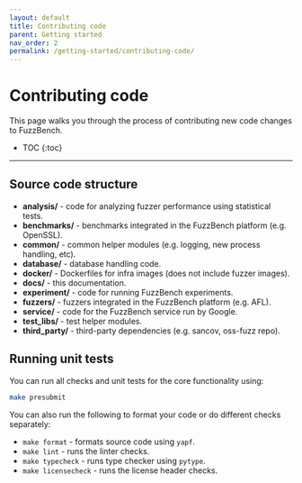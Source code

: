 ```yaml
---
layout: default
title: Contributing code
parent: Getting started
nav_order: 2
permalink: /getting-started/contributing-code/
---
```


# Contributing code
This page walks you through the process of contributing new code changes to
FuzzBench.

- TOC
{:toc}
---

## Source code structure

* **analysis/** - code for analyzing fuzzer performance using statistical tests.
* **benchmarks/** - benchmarks integrated in the FuzzBench platform (e.g. OpenSSL).
* **common/** - common helper modules (e.g. logging, new process handling, etc).
* **database/** - database handling code.
* **docker/** - Dockerfiles for infra images (does not include fuzzer images).
* **docs/** - this documentation.
* **experiment/** - code for running FuzzBench experiments.
* **fuzzers/** - fuzzers integrated in the FuzzBench platform (e.g. AFL).
* **service/** - code for the FuzzBench service run by Google.
* **test_libs/** - test helper modules.
* **third_party/** - third-party dependencies (e.g. sancov, oss-fuzz repo).

## Running unit tests

You can run all checks and unit tests for the core functionality using:

```bash
make presubmit
```

You can also run the following to format your code or do different checks
separately:

* `make format` - formats source code using `yapf`.
* `make lint` - runs the linter checks.
* `make typecheck` - runs type checker using `pytype`.
* `make licensecheck` - runs the license header checks.
